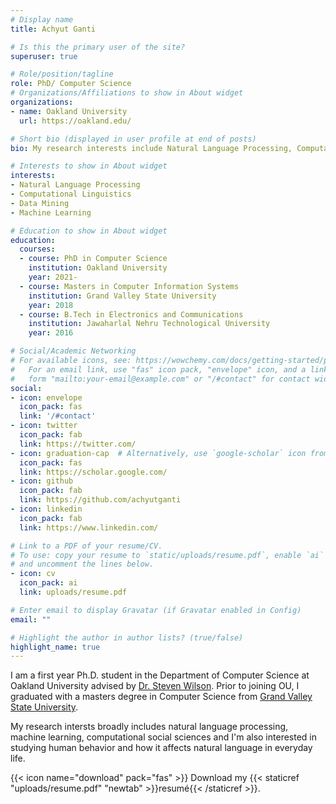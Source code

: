 ```yaml
---
# Display name
title: Achyut Ganti

# Is this the primary user of the site?
superuser: true

# Role/position/tagline
role: PhD/ Computer Science
# Organizations/Affiliations to show in About widget
organizations:
- name: Oakland University
  url: https://oakland.edu/

# Short bio (displayed in user profile at end of posts)
bio: My research interests include Natural Language Processing, Computational Social Science, Machine Learning and Data Science.

# Interests to show in About widget
interests:
- Natural Language Processing
- Computational Linguistics
- Data Mining
- Machine Learning

# Education to show in About widget
education:
  courses:
  - course: PhD in Computer Science
    institution: Oakland University
    year: 2021-
  - course: Masters in Computer Information Systems
    institution: Grand Valley State University
    year: 2018
  - course: B.Tech in Electronics and Communications
    institution: Jawaharlal Nehru Technological University
    year: 2016

# Social/Academic Networking
# For available icons, see: https://wowchemy.com/docs/getting-started/page-builder/#icons
#   For an email link, use "fas" icon pack, "envelope" icon, and a link in the
#   form "mailto:your-email@example.com" or "/#contact" for contact widget.
social:
- icon: envelope
  icon_pack: fas
  link: '/#contact'
- icon: twitter
  icon_pack: fab
  link: https://twitter.com/
- icon: graduation-cap  # Alternatively, use `google-scholar` icon from `ai` icon pack
  icon_pack: fas
  link: https://scholar.google.com/
- icon: github
  icon_pack: fab
  link: https://github.com/achyutganti
- icon: linkedin
  icon_pack: fab
  link: https://www.linkedin.com/

# Link to a PDF of your resume/CV.
# To use: copy your resume to `static/uploads/resume.pdf`, enable `ai` icons in `params.toml`, 
# and uncomment the lines below.
- icon: cv
  icon_pack: ai
  link: uploads/resume.pdf

# Enter email to display Gravatar (if Gravatar enabled in Config)
email: ""

# Highlight the author in author lists? (true/false)
highlight_name: true
---
```


I am a first year Ph.D. student in the Department of Computer Science at Oakland University advised by [Dr. Steven Wilson](https://steverw.com/). Prior to joining OU, I graduated with a masters degree in Computer Science from [Grand Valley State University](https://www.gvsu.edu/). 

My research intersts broadly includes natural language processing, machine learning, computational social sciences and I'm also interested in studying human behavior and how it affects natural language in everyday life.

{{< icon name="download" pack="fas" >}} Download my {{< staticref "uploads/resume.pdf" "newtab" >}}resumé{{< /staticref >}}.
